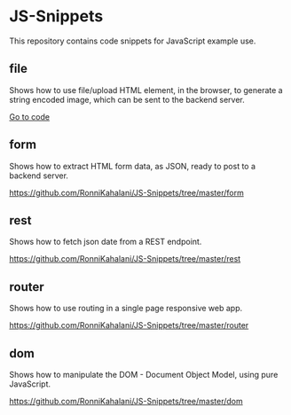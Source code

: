 # JS-Snippets
This repository contains code snippets for JavaScript example use.

## file
Shows how to use file/upload HTML element, in the browser, to generate a string encoded image, which can be sent to the backend server.

[Go to code](https://github.com/RonniKahalani/JS-Snippets/tree/master/file)

## form
Shows how to extract HTML form data, as JSON, ready to post to a backend server.

https://github.com/RonniKahalani/JS-Snippets/tree/master/form

## rest
Shows how to fetch json date from a REST endpoint.

https://github.com/RonniKahalani/JS-Snippets/tree/master/rest

## router
Shows how to use routing in a single page responsive web app.

https://github.com/RonniKahalani/JS-Snippets/tree/master/router

## dom
Shows how to manipulate the DOM - Document Object Model, using pure JavaScript.

https://github.com/RonniKahalani/JS-Snippets/tree/master/dom
